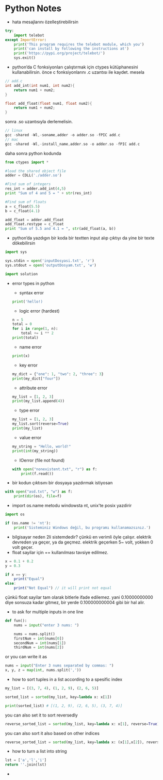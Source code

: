 # Python Notes

- hata mesajlarını özelleştirebilirsin

```python
try:
    import telebot
except ImportError:
    print('This program requires the telebot module, which you')
    print('can install by following the instructions at')
    print('https://pypi.org/project/telebot/')
    sys.exit()
```

- python’da C fonksiyonları çalıştırmak için ctypes kütüphanesini kullanabilirsin.
önce c fonksiyonlarını .c uzantısı ile kaydet. mesela

```c
// add.c
int add_int(int num1, int num2){
    return num1 + num2;
}

float add_float(float num1, float num2){
    return num1 + num2;
}
```

 sonra .so uzantısıyla derlemelisin.

```c
// linux
gcc -shared -Wl,-soname,adder -o adder.so -fPIC add.c
// mac
gcc -shared -Wl,-install_name,adder.so -o adder.so -fPIC add.c
```

daha sonra python kodunda

```python
from ctypes import *

#load the shared object file
adder = CDLL('./adder.so')

#Find sum of integers
res_int = adder.add_int(4,5)
print "Sum of 4 and 5 = " + str(res_int)

#Find sum of floats
a = c_float(5.5)
b = c_float(4.1)

add_float = adder.add_float
add_float.restype = c_float
print "Sum of 5.5 and 4.1 = ", str(add_float(a, b))
```

- python’da yazdıgın bir koda bir textten input alıp çıktıyı da yine bir texte dökebilirsin

```python
import sys

sys.stdin = open('inputDosyasi.txt', 'r')
sys.stdout = open('outputDosyam.txt', 'w')

import solution
```

- error types in python
    - syntax error

    ```python
    print('hello!)
    ```

    - logic error (hardest)

    ```python
    n = 5
    total = 0
    for i in range(1, n):
        total += i ** 2
    print(total)
    ```

    - name error

    ```python
    print(x)
    ```

    - key error

    ```python
    my_dict = {"one": 1, "two": 2, "three": 3}
    print(my_dict["four"])
    ```

    - attribute error

    ```python
    my_list = [1, 2, 3]
    print(my_list.append(4))
    ```

    - type error

    ```python
    my_list = [1, 2, 3]
    my_list.sort(reverse=True)
    print(my_list)
    ```

    - value error

    ```python
    my_string = "Hello, world!"
    print(int(my_string))
    ```

    - IOerror (file not found)

    ```python
    with open("nonexistent.txt", "r") as f:
        print(f.read())
    ```

- bir kodun çıktısını bir dosyaya yazdırmak istiyosan

```python
with open("asd.txt", "w") as f:
	print(dir(os), file=f)
```

- import os.name metodu windowsta nt, unix’te posix yazdirir

```python
import os

if (os.name != 'nt'):
    print('Sisteminiz Windows değil, bu programı kullanamazsınız.')
```

- bilgisayar neden 2li sistemdedir? çünkü en verimli öyle çalışır. elektrik devreden ya geçer, ya da geçmez. elektrik geçerken 5~ volt, yokken 0 volt geçer.
- float sayilar için == kullanılması tavsiye edilmez.

```jsx
x = 0.1 + 0.2
y = 0.3

if x == y:
    print("Equal")
else:
    print("Not Equal") // it will print not equal
```

çünkü float sayilar tam olarak bitlerle ifade edilemez. yani 0.10000000000 diye sonsuza kadar gitmez, bir yerde 0.100000000004 gibi bir hal alir.

- to ask for multiple inputs in one line

```python
def fun():
	nums = input("enter 3 nums: ")

	nums = nums.split()
	firstNum = int(nums[0])
	secondNum = int(nums[1])
	thirdNum = int(nums[2])
```

or you can write it as

```python
nums = input("Enter 3 nums separated by commas: ")
x, y, z = map(int, nums.split(','))
```

- how to sort tuples in a list according to a spesific index

```python
my_list = [(3, 7, 4), (1, 2, 9), (2, 6, 5)]

sorted_list = sorted(my_list, key=lambda x: x[1])

print(sorted_list) # [(1, 2, 9), (2, 6, 5), (3, 7, 4)]
```

you can also set it to sort reversedly

```python
reverse_sorted_list = sorted(my_list, key=lambda x: x[1], reverse=True)
```

you can also sort it also based on other indices

```python
reverse_sorted_list = sorted(my_list, key=lambda x: (x[1],x[2]), reverse=True)
```

- how to turn a list into string

```python
lst = ['a','l','i']
return ''.join(lst)
```

-
